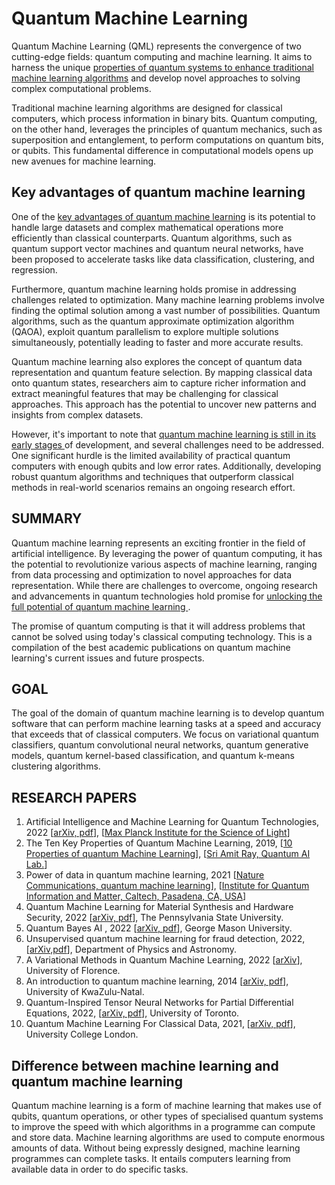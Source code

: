 # Quantum Machine Learning
Quantum Machine Learning (QML) represents the convergence of two cutting-edge fields: quantum computing and machine learning. 
It aims to harness the unique <a href= "https://amitray.com/the-10-ms-of-quantum-machine-learning/" >properties of quantum systems to enhance traditional machine learning algorithms</a> and develop novel approaches to solving complex computational problems.

Traditional machine learning algorithms are designed for classical computers, which process information in binary bits. Quantum computing, on the other hand, leverages the principles of quantum mechanics, such as superposition and entanglement, to perform computations on quantum bits, or qubits. This fundamental difference in computational models opens up new avenues for machine learning.
## Key advantages of quantum machine learning
One of the <a href ="https://amitray.com/five-key-benefits-of-quantum-machine-learning/">key advantages of quantum machine learning</a> is its potential to handle large datasets and complex mathematical operations more efficiently than classical counterparts. Quantum algorithms, such as quantum support vector machines and quantum neural networks, have been proposed to accelerate tasks like data classification, clustering, and regression.

Furthermore, quantum machine learning holds promise in addressing challenges related to optimization. Many machine learning problems involve finding the optimal solution among a vast number of possibilities. Quantum algorithms, such as the quantum approximate optimization algorithm (QAOA), exploit quantum parallelism to explore multiple solutions simultaneously, potentially leading to faster and more accurate results.

Quantum machine learning also explores the concept of quantum data representation and quantum feature selection. By mapping classical data onto quantum states, researchers aim to capture richer information and extract meaningful features that may be challenging for classical approaches. This approach has the potential to uncover new patterns and insights from complex datasets.

However, it's important to note that <a href="https://www.tensorflow.org/quantum/concepts">quantum machine learning is still in its early stages </a> of development, and several challenges need to be addressed. One significant hurdle is the limited availability of practical quantum computers with enough qubits and low error rates. Additionally, developing robust quantum algorithms and techniques that outperform classical methods in real-world scenarios remains an ongoing research effort.
<a name="QML_Summary"></a>
## SUMMARY
Quantum machine learning represents an exciting frontier in the field of artificial intelligence. By leveraging the power of quantum computing, it has the potential to revolutionize various aspects of machine learning, ranging from data processing and optimization to novel approaches for data representation. While there are challenges to overcome, ongoing research and advancements in quantum technologies hold promise for <a href ="https://amitray.com/quantum-machine-learning-algorithms-and-complexities/" >unlocking the full potential of quantum machine learning </a>.

The promise of quantum computing is that it will address problems that cannot be solved using today's classical computing technology. This is a compilation of the best academic publications on quantum machine learning's current issues and future prospects. 
## GOAL
The goal of the domain of quantum machine learning is to develop quantum software that can perform machine learning tasks at a speed and accuracy that exceeds that of classical computers. We focus on variational quantum classifiers, quantum convolutional neural networks, quantum generative models, quantum kernel-based classification, and quantum k-means clustering algorithms.

<a name="papers"></a>
## RESEARCH PAPERS
1. Artificial Intelligence and Machine Learning for Quantum Technologies, 2022 [[arXiv, pdf](https://arxiv.org/pdf/2208.03836.pdf)], [[Max Planck Institute for the Science of Light](https://mpl.mpg.de/)]
2. The Ten Key Properties of Quantum Machine Learning, 2019, [[10 Properties of quantum Machine Learning](https://amitray.com/the-10-ms-of-quantum-machine-learning/)], [[Sri Amit Ray, Quantum AI Lab.](https://amitray.com/quantum-ai/)]
3. Power of data in quantum machine learning, 2021 [[Nature Communications, quantum machine learning](https://www.nature.com/articles/s41467-021-22539-9)], [[Institute for Quantum Information and Matter, Caltech, Pasadena, CA, USA](https://iqim.caltech.edu/)]
4. Quantum Machine Learning for Material Synthesis and Hardware Security, 2022 [[arXiv, pdf](https://arxiv.org/pdf/2208.08273.pdf)], The Pennsylvania State University.
5. Quantum Bayes AI , 2022 [[arXiv, pdf](https://arxiv.org/pdf/2208.08068.pdf)], George Mason University.
6. Unsupervised quantum machine learning for fraud detection, 2022, [[arXiv,pdf](https://arxiv.org/pdf/2208.01203.pdf)], Department of Physics and Astronomy.
7. A Variational Methods in Quantum Machine Learning, 2022 [[arXiv](https://arxiv.org/pdf/2208.04316.pdf)], University of Florence.
8. An introduction to quantum machine learning, 2014 [[arXiv, pdf](https://arxiv.org/pdf/1409.3097.pdf)], University of KwaZulu-Natal.
9. Quantum-Inspired Tensor Neural Networks for Partial Differential Equations, 2022, [[arXiv, pdf](https://arxiv.org/pdf/2208.03836.pdf)], University of Toronto.
10. Quantum Machine Learning For Classical Data, 2021, [[arXiv, pdf](https://arxiv.org/pdf/2105.03684.pdf)], University College London.


## Difference between machine learning and quantum machine learning
Quantum machine learning is a form of machine learning that makes use of qubits, quantum operations, or other types of specialised quantum systems to improve the speed with which algorithms in a programme can compute and store data. Machine learning algorithms are used to compute enormous amounts of data. Without being expressly designed, machine learning programmes can complete tasks. It entails computers learning from available data in order to do specific tasks. 



